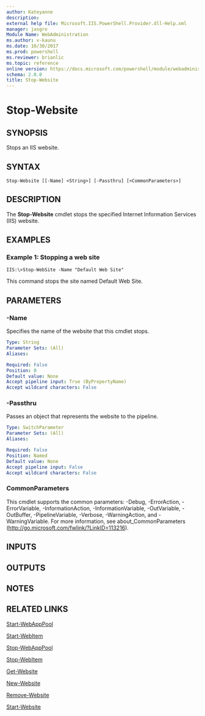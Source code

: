 ```yaml
---
author: Kateyanne
description: 
external help file: Microsoft.IIS.PowerShell.Provider.dll-Help.xml
manager: jasgro
Module Name: WebAdministration
ms.author: v-kaunu
ms.date: 10/30/2017
ms.prod: powershell
ms.reviewer: brianlic
ms.topic: reference
online version: https://docs.microsoft.com/powershell/module/webadministration/stop-website?view=windowsserver2012r2-ps&wt.mc_id=ps-gethelp
schema: 2.0.0
title: Stop-Website
---
```


# Stop-Website

## SYNOPSIS
Stops an IIS website.

## SYNTAX

```
Stop-Website [[-Name] <String>] [-Passthru] [<CommonParameters>]
```

## DESCRIPTION
The **Stop-Website** cmdlet stops the specified Internet Information Services (IIS) website.

## EXAMPLES

### Example 1: Stopping a web site
```
IIS:\>Stop-WebSite -Name "Default Web Site"
```

This command stops the site named Default Web Site.

## PARAMETERS

### -Name
Specifies the name of the website that this cmdlet stops.

```yaml
Type: String
Parameter Sets: (All)
Aliases: 

Required: False
Position: 0
Default value: None
Accept pipeline input: True (ByPropertyName)
Accept wildcard characters: False
```

### -Passthru
Passes an object that represents the website to the pipeline.

```yaml
Type: SwitchParameter
Parameter Sets: (All)
Aliases: 

Required: False
Position: Named
Default value: None
Accept pipeline input: False
Accept wildcard characters: False
```

### CommonParameters
This cmdlet supports the common parameters: -Debug, -ErrorAction, -ErrorVariable, -InformationAction, -InformationVariable, -OutVariable, -OutBuffer, -PipelineVariable, -Verbose, -WarningAction, and -WarningVariable. For more information, see about_CommonParameters (http://go.microsoft.com/fwlink/?LinkID=113216).

## INPUTS

## OUTPUTS

## NOTES

## RELATED LINKS

[Start-WebAppPool](./Start-WebAppPool.md)

[Start-WebItem](./Start-WebItem.md)

[Stop-WebAppPool](./Stop-WebAppPool.md)

[Stop-WebItem](./Stop-WebItem.md)

[Get-Website](./Get-Website.md)

[New-Website](./New-Website.md)

[Remove-Website](./Remove-Website.md)

[Start-Website](./Start-Website.md)

